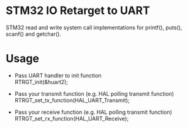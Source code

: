 # STM32 IO Retarget to UART
STM32 read and write system call implementations for printf(), puts(), scanf() and getchar().

# Usage

* Pass UART handler to init function \
RTRGT_init(&huart2);

* Pass your transmit function (e.g. HAL polling transmit function) \
RTRGT_set_tx_function(HAL_UART_Transmit);

* Pass your receive function (e.g. HAL polling transmit function) \
RTRGT_set_rx_function(HAL_UART_Receive);
